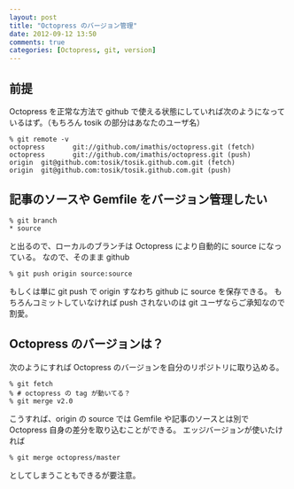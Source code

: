 ```yaml
---
layout: post
title: "Octopress のバージョン管理"
date: 2012-09-12 13:50
comments: true
categories: [Octopress, git, version]
---
```


## 前提
Octopress を正常な方法で github で使える状態にしていれば次のようになっているはず。（もちろん tosik の部分はあなたのユーザ名）

    % git remote -v
    octopress       git://github.com/imathis/octopress.git (fetch)
    octopress       git://github.com/imathis/octopress.git (push)
    origin  git@github.com:tosik/tosik.github.com.git (fetch)
    origin  git@github.com:tosik/tosik.github.com.git (push)

## 記事のソースや Gemfile をバージョン管理したい

    % git branch
    * source

と出るので、ローカルのブランチは Octopress により自動的に source になっている。
なので、そのまま github

    % git push origin source:source

もしくは単に git push で origin すなわち github に source を保存できる。
もちろんコミットしていなければ push されないのは git ユーザならご承知なので割愛。


## Octopress のバージョンは？

次のようにすれば Octopress のバージョンを自分のリポジトリに取り込める。

    % git fetch
    % # octopress の tag が動いてる？
    % git merge v2.0

こうすれば、origin の source では Gemfile や記事のソースとは別で Octopress 自身の差分を取り込むことができる。
エッジバージョンが使いたければ

    % git merge octopress/master

としてしまうこともできるが要注意。
